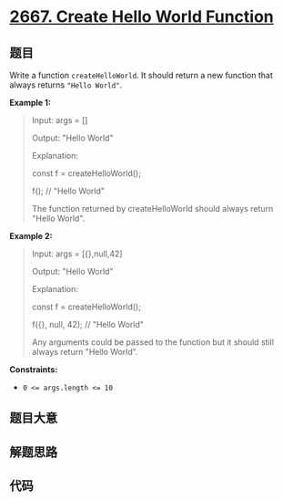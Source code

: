 # [2667. Create Hello World Function](https://leetcode.com/problems/create-hello-world-function/)

## 题目

Write a function `createHelloWorld`. It should return a new function that
always returns `"Hello World"`.



**Example 1:**

> Input: args = []
> 
> Output: "Hello World"
> 
> Explanation:
> 
> const f = createHelloWorld();
> 
> f(); // "Hello World"
> 
> 
> 
> The function returned by createHelloWorld should always return "Hello World".

**Example 2:**

> Input: args = [{},null,42]
> 
> Output: "Hello World"
> 
> Explanation:
> 
> const f = createHelloWorld();
> 
> f({}, null, 42); // "Hello World"
> 
> 
> 
> Any arguments could be passed to the function but it should still always return "Hello World".

**Constraints:**

  * `0 <= args.length <= 10`


## 题目大意

## 解题思路

## 代码

```javascript

```


